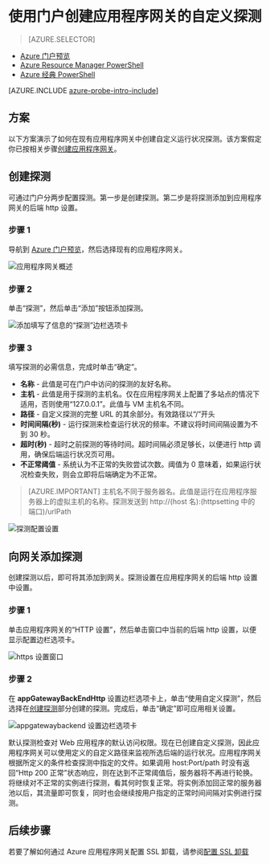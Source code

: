 <properties
    pageTitle="使用门户创建应用程序网关的自定义探测 | Azure"
    description="了解如何使用门户创建应用程序网关的自定义探测"
    services="application-gateway"
    documentationcenter="na"
    author="georgewallace"
    manager="timlt"
    editor=""
    tags="azure-resource-manager" />  

<tags
    ms.assetid="33fd5564-43a7-4c54-a9ec-b1235f661f97"
    ms.service="application-gateway"
    ms.devlang="na"
    ms.topic="article"
    ms.tgt_pltfrm="na"
    ms.workload="infrastructure-services"
    ms.date="12/13/2016"
    wacn.date="01/03/2017"
    ms.author="gwallace" />

# 使用门户创建应用程序网关的自定义探测
> [AZURE.SELECTOR]
- [Azure 门户预览](/documentation/articles/application-gateway-create-probe-portal/)
- [Azure Resource Manager PowerShell](/documentation/articles/application-gateway-create-probe-ps/)
- [Azure 经典 PowerShell](/documentation/articles/application-gateway-create-probe-classic-ps/)

[AZURE.INCLUDE [azure-probe-intro-include](../../includes/application-gateway-create-probe-intro-include.md)]

## 方案

以下方案演示了如何在现有应用程序网关中创建自定义运行状况探测。该方案假定你已按相关步骤[创建应用程序网关](/documentation/articles/application-gateway-create-gateway-portal/)。

## <a name="createprobe"></a>创建探测

可通过门户分两步配置探测。第一步是创建探测。第二步是将探测添加到应用程序网关的后端 http 设置。

### 步骤 1

导航到 [Azure 门户预览](http://portal.azure.cn)，然后选择现有的应用程序网关。

![应用程序网关概述][1]  


### 步骤 2

单击“探测”，然后单击“添加”按钮添加探测。

![添加填写了信息的“探测”边栏选项卡][2]  


### 步骤 3

填写探测的必需信息，完成时单击“确定”。

* **名称** - 此值是可在门户中访问的探测的友好名称。
* **主机** - 此值是用于探测的主机名。仅在应用程序网关上配置了多站点的情况下适用，否则使用“127.0.0.1”。此值与 VM 主机名不同。
* **路径** - 自定义探测的完整 URL 的其余部分。有效路径以“/”开头
* **时间间隔(秒)** - 运行探测来检查运行状况的频率。不建议将时间间隔设置为不到 30 秒。
* **超时(秒)** - 超时之前探测的等待时间。超时间隔必须足够长，以便进行 http 调用，确保后端运行状况页可用。
* **不正常阈值** - 系统认为不正常的失败尝试次数。阈值为 0 意味着，如果运行状况检查失败，则会立即将后端确定为不正常。

> [AZURE.IMPORTANT]
主机名不同于服务器名。此值是运行在应用程序服务器上的虚拟主机的名称。探测发送到 http://(host 名):(httpsetting 中的端口)/urlPath

![探测配置设置][3]

## 向网关添加探测

创建探测以后，即可将其添加到网关。探测设置在应用程序网关的后端 http 设置中设置。

### 步骤 1

单击应用程序网关的“HTTP 设置”，然后单击窗口中当前的后端 http 设置，以便显示配置边栏选项卡。

![https 设置窗口][4]  


### 步骤 2

在 **appGatewayBackEndHttp** 设置边栏选项卡上，单击“使用自定义探测”，然后选择在[创建探测](#createprobe)部分创建的探测。完成后，单击“确定”即可应用相关设置。

![appgatewaybackend 设置边栏选项卡][5]  


默认探测检查对 Web 应用程序的默认访问权限。现在已创建自定义探测，因此应用程序网关可以使用定义的自定义路径来监视所选后端的运行状况。应用程序网关根据所定义的条件检查探测中指定的文件。如果调用 host:Port/path 时没有返回“Http 200 正常”状态响应，则在达到不正常阈值后，服务器将不再进行轮换。将继续对不正常的实例进行探测，看其何时恢复正常。将实例添加回正常的服务器池以后，其流量即可恢复，同时也会继续按用户指定的正常时间间隔对实例进行探测。

## 后续步骤

若要了解如何通过 Azure 应用程序网关配置 SSL 卸载，请参阅[配置 SSL 卸载](/documentation/articles/application-gateway-ssl-portal/)

[1]: ./media/application-gateway-create-probe-portal/figure1.png
[2]: ./media/application-gateway-create-probe-portal/figure2.png
[3]: ./media/application-gateway-create-probe-portal/figure3.png
[4]: ./media/application-gateway-create-probe-portal/figure4.png
[5]: ./media/application-gateway-create-probe-portal/figure5.png

<!---HONumber=Mooncake_1226_2016-->